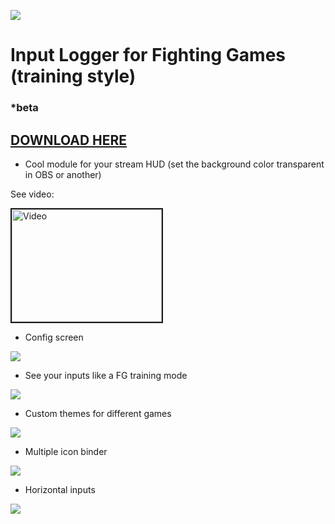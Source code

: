 

![](https://raw.githubusercontent.com/lucasteles/FGInputLogger/master/FGInputLogger/img/ico.png)
# Input Logger for Fighting Games (training style)
### *beta
## [DOWNLOAD HERE](https://lucasteles.github.io/assets/FGInputLogger.zip)

- Cool module for your stream HUD (set the background color transparent in OBS or another)

See video:

<a href="http://www.youtube.com/watch?feature=player_embedded&v=HHRY8DZ0cP4
" target="_blank"><img src="http://img.youtube.com/vi/HHRY8DZ0cP4/0.jpg" 
alt="Video" width="240" height="180" border="2" /></a>


- Config screen

![](https://raw.githubusercontent.com/lucasteles/FGInputLogger/master/FGInputLogger/img/conf.png)

- See your inputs like a FG training mode

![](https://raw.githubusercontent.com/lucasteles/FGInputLogger/master/FGInputLogger/img/print.png)

- Custom themes for different games

![](https://raw.githubusercontent.com/lucasteles/FGInputLogger/master/FGInputLogger/img/print2.png)

- Multiple icon binder

![](https://raw.githubusercontent.com/lucasteles/FGInputLogger/master/FGInputLogger/img/print3.png)


- Horizontal inputs

![](https://raw.githubusercontent.com/lucasteles/FGInputLogger/master/FGInputLogger/img/horiz.png)



